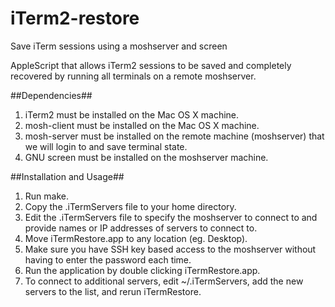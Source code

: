 iTerm2-restore
===================

Save iTerm sessions using a moshserver and screen

AppleScript that allows iTerm2 sessions to be saved and completely recovered by
running all terminals on a remote moshserver.

##Dependencies##

1. iTerm2 must be installed on the Mac OS X machine.
2. mosh-client must be installed on the Mac OS X machine.
3. mosh-server must be installed on the remote machine (moshserver) that we will
   login to and save terminal state.
4. GNU screen must be installed on the moshserver machine.

##Installation and Usage##

1. Run make.
2. Copy the .iTermServers file to your home directory.
3. Edit the .iTermServers file to specify the moshserver to connect to and
   provide names or IP addresses of servers to connect to.
4. Move iTermRestore.app to any location (eg. Desktop).
5. Make sure you have SSH key based access to the moshserver without having to
   enter the password each time.
6. Run the application by double clicking iTermRestore.app.
7. To connect to additional servers, edit ~/.iTermServers, add the new
   servers to the list, and rerun iTermRestore.

